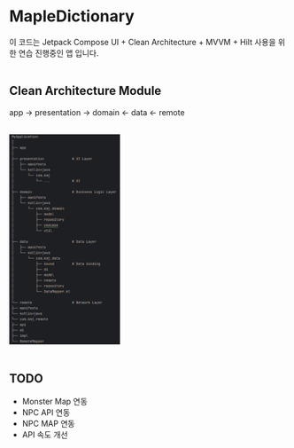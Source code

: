 # MapleDictionary
이 코드는 Jetpack Compose UI + Clean Architecture + MVVM + Hilt 사용을 위한 연습 진행중인 앱 입니다.
<br><br>

## Clean Architecture Module

app → presentation → domain ← data ← remote

<br>
<img src="img/screen.png" width="200"/>
<br><br>

## TODO

- Monster Map 연동
- NPC API 연동
- NPC MAP 연동
- API 속도 개선